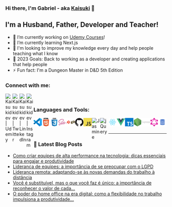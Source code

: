 ### Hi there, I'm Gabriel - aka [Kaisuki][linkedin] 👋

## I'm a Husband, Father, Developer and Teacher!
- 🔭 I’m currently working on [Udemy Courses][website]!
- 🌱 I’m currently learning Next.js
- 👯 I'm looking to improve my knowledge every day and help people teaching what I know
- 🥅 2023 Goals: Back to working as a developer and creating applications that help people
- ⚡ Fun fact: I'm a Dungeon Master in D&D 5th Edition

### Connect with me:

[<img align="left" alt="Kaisukidev | Udemy" width="22px" src="https://cdn.icon-icons.com/icons2/2389/PNG/512/udemy_logo_icon_144775.png" />][udemy]
[<img align="left" alt="Kaisukidev | Twitter" width="22px" src="https://cdn.jsdelivr.net/npm/simple-icons@v3/icons/twitter.svg" />][twitter]
[<img align="left" alt="Kaisukidev | LinkedIn" width="22px" src="https://cdn.jsdelivr.net/npm/simple-icons@v3/icons/linkedin.svg" />][linkedin]
[<img align="left" alt="Kaisukidev | Instagram" width="22px" src="https://cdn.jsdelivr.net/npm/simple-icons@v3/icons/instagram.svg" />][instagram]

<br />

### Languages and Tools:

<img align="left" alt="Visual Studio Code" width="26px" src="https://raw.githubusercontent.com/github/explore/80688e429a7d4ef2fca1e82350fe8e3517d3494d/topics/visual-studio-code/visual-studio-code.png" />
<img align="left" alt="HTML5" width="26px" src="https://raw.githubusercontent.com/github/explore/80688e429a7d4ef2fca1e82350fe8e3517d3494d/topics/html/html.png" />
<img align="left" alt="CSS3" width="26px" src="https://raw.githubusercontent.com/github/explore/80688e429a7d4ef2fca1e82350fe8e3517d3494d/topics/css/css.png" />
<img align="left" alt="Sass" width="26px" src="https://raw.githubusercontent.com/github/explore/80688e429a7d4ef2fca1e82350fe8e3517d3494d/topics/sass/sass.png" />
<img align="left" alt="Git" width="26px" src="https://raw.githubusercontent.com/github/explore/80688e429a7d4ef2fca1e82350fe8e3517d3494d/topics/git/git.png" />
<img align="left" alt="GitHub" width="26px" src="https://raw.githubusercontent.com/github/explore/78df643247d429f6cc873026c0622819ad797942/topics/github/github.png" />
<img align="left" alt="JavaScript" width="26px" src="https://raw.githubusercontent.com/github/explore/80688e429a7d4ef2fca1e82350fe8e3517d3494d/topics/javascript/javascript.png" />
<img align="left" alt="Jasmine" width="26px" src="https://img.favpng.com/9/22/17/jasmine-javascript-framework-behavior-driven-development-junit-png-favpng-6AE4qtyTJr5AGdvRzWuMu15XY.jpg" />
<img align="left" alt="jQuery" width="26px" src="https://w7.pngwing.com/pngs/265/442/png-transparent-jquery-ui-javascript-web-browser-pasargad-text-trademark-logo-thumbnail.png" />
<img align="left" alt="React" width="26px" src="https://raw.githubusercontent.com/github/explore/80688e429a7d4ef2fca1e82350fe8e3517d3494d/topics/react/react.png" />
<img align="left" alt="Vue" width="26px" src="https://raw.githubusercontent.com/github/explore/80688e429a7d4ef2fca1e82350fe8e3517d3494d/topics/vue/vue.png" />
<img align="left" alt="Typescript" width="26px" src="https://raw.githubusercontent.com/github/explore/80688e429a7d4ef2fca1e82350fe8e3517d3494d/topics/typescript/typescript.png" />
<img align="left" alt="Node.js" width="26px" src="https://raw.githubusercontent.com/github/explore/80688e429a7d4ef2fca1e82350fe8e3517d3494d/topics/nodejs/nodejs.png" />
<img align="left" alt="Express.js" width="26px" src="https://raw.githubusercontent.com/github/explore/80688e429a7d4ef2fca1e82350fe8e3517d3494d/topics/express/express.png" />
<img align="left" alt="GraphQL" width="26px" src="https://raw.githubusercontent.com/github/explore/80688e429a7d4ef2fca1e82350fe8e3517d3494d/topics/graphql/graphql.png" />
<img align="left" alt="SQL" width="26px" src="https://raw.githubusercontent.com/github/explore/80688e429a7d4ef2fca1e82350fe8e3517d3494d/topics/sql/sql.png" />

<br />
<br />

---

### 📕 Latest Blog Posts
<!-- BLOG-POST-LIST:START -->
- [Como criar equipes de alta performance na tecnologia: dicas essenciais para engajar e produtividade](https://medium.com/@kaisukidev/como-criar-equipes-de-alta-performance-na-tecnologia-dicas-essenciais-para-engajar-e-produtividade-3170e911f0ec?source=rss-a5659fe367f2------2)
- [Liderança de equipes: a importância de se preocupar com o LGPD](https://medium.com/@kaisukidev/lideran%C3%A7a-de-equipes-a-import%C3%A2ncia-de-se-preocupar-com-o-lgpd-cb27ebbf0fd0?source=rss-a5659fe367f2------2)
- [Liderança remota: adaptando-se às novas demandas do trabalho à distância](https://medium.com/@kaisukidev/lideran%C3%A7a-remota-adaptando-se-%C3%A0s-novas-demandas-do-trabalho-%C3%A0-dist%C3%A2ncia-b2b2f1dd0ba5?source=rss-a5659fe367f2------2)
- [Você é substituível, mas o que você faz é único: a importância de reconhecer o valor de cada…](https://medium.com/@kaisukidev/voc%C3%AA-%C3%A9-substitu%C3%ADvel-mas-o-que-voc%C3%AA-faz-%C3%A9-%C3%BAnico-a-import%C3%A2ncia-de-reconhecer-o-valor-de-cada-4dfb1a76de3d?source=rss-a5659fe367f2------2)
- [O poder do home office na era digital: como a flexibilidade no trabalho impulsiona a produtividade…](https://medium.com/@kaisukidev/o-poder-do-home-office-na-era-digital-como-a-flexibilidade-no-trabalho-impulsiona-a-produtividade-9a775bb900ae?source=rss-a5659fe367f2------2)
<!-- BLOG-POST-LIST:END -->

[website]: https://www.udemy.com/user/gabriel-albuquerque-5/
[udemy]: https://www.udemy.com/user/gabriel-albuquerque-5/
[twitter]: https://twitter.com/kaisukidev
[instagram]: https://instagram.com/kaisukidev
[linkedin]: https://linkedin.com/in/kaisuki
